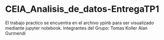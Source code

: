 # CEIA_Analisis_de_datos-EntregaTP1

El trabajo practico se encuentra en el archivo ypinb para ser visualizado mediante jupyter notebook.
Integrantes del Grupo:
Tomas Koller
Alan Gurmendi
